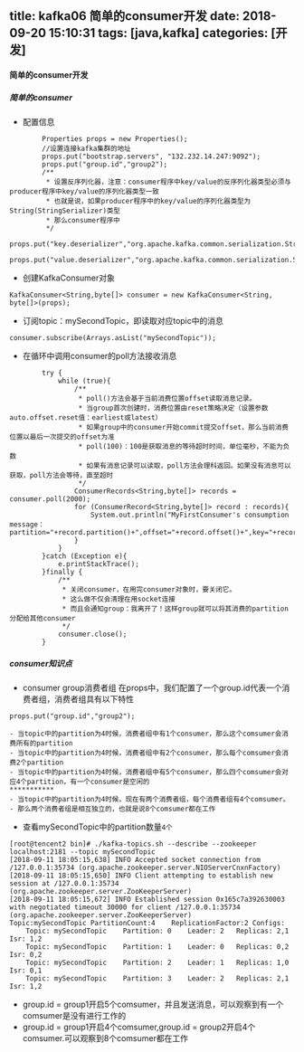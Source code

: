 title: kafka06 简单的consumer开发
date: 2018-09-20 15:10:31
tags: [java,kafka]
categories: [开发]
---

#### 简单的consumer开发

##### 简单的consumer

<!--more-->

- 配置信息
```
        Properties props = new Properties();
        //设置连接kafka集群的地址
        props.put("bootstrap.servers", "132.232.14.247:9092");
        props.put("group.id","group2");
        /**
         * 设置反序列化器，注意：consumer程序中key/value的反序列化器类型必须与producer程序中key/value的序列化器类型一致
         * 也就是说，如果producer程序中的key/value的序列化器类型为String(StringSerializer)类型
         * 那么consumer程序中
         */
        props.put("key.deserializer","org.apache.kafka.common.serialization.StringDeserializer");
        props.put("value.deserializer","org.apache.kafka.common.serialization.StringDeserializer");
```
- 创建KafkaConsumer对象
```
KafkaConsumer<String,byte[]> consumer = new KafkaConsumer<String, byte[]>(props);
```
- 订阅topic：mySecondTopic，即读取对应topic中的消息
```
consumer.subscribe(Arrays.asList("mySecondTopic"));
```
- 在循环中调用consumer的poll方法接收消息
```
        try {
            while (true){
                /**
                 * poll()方法会基于当前消费位置offset读取消息记录。
                 * 当group首次创建时，消费位置由reset策略决定（设置参数auto.offset.reset值：earliest或latest）
                 * 如果group中的consumer开始commit提交offset，那么当前消费位置以最后一次提交的offset为准
                 * poll(100)：100是获取消息的等待超时时间，单位毫秒，不能为负数
                 * 如果有消息记录可以读取，poll方法会理科返回。如果没有消息可以获取，poll方法会等待，直至超时
                 */
                ConsumerRecords<String,byte[]> records = consumer.poll(2000);
                for (ConsumerRecord<String,byte[]> record : records){
                    System.out.println("MyFirstConsumer's consumption message：partition="+record.partition()+",offset="+record.offset()+",key="+record.key()+",value="+record.value());
                }
            }
        }catch (Exception e){
            e.printStackTrace();
        }finally {
            /**
             * 关闭consumer，在用完consumer对象时，要关闭它。
             * 这么做不仅会清理在用socket连接
             * 而且会通知group：我离开了！这样group就可以将其消费的partition分配给其他consumer
             */
            consumer.close();
        }
```
##### consumer知识点

- consumer group消费者组
在props中，我们配置了一个group.id代表一个消费者组，消费者组具有以下特性

```
props.put("group.id","group2");
```

```
- 当topic中的partition为4时候，消费者组中有1个consumer，那么这个comsumer会消费所有的partition
- 当topic中的partition为4时候，消费者组中有2个consumer，那么每个comsumer会消费2个partition
- 当topic中的partition为4时候，消费者组中有5个consumer，那么四个comsumer会对应4个partition，有一个consumer是空闲的
***********
- 当topic中的partition为4时候，现在有两个消费者组，每个消费者组有4个comsumer。
- 那么两个消费者组是相互独立的，也就是说8个comsumer都在工作
```

- 查看mySecondTopic中的partition数量```4个```

```
[root@tencent2 bin]# ./kafka-topics.sh --describe --zookeeper localhost:2181 --topic mySecondTopic
[2018-09-11 18:05:15,638] INFO Accepted socket connection from /127.0.0.1:35734 (org.apache.zookeeper.server.NIOServerCnxnFactory)
[2018-09-11 18:05:15,650] INFO Client attempting to establish new session at /127.0.0.1:35734 (org.apache.zookeeper.server.ZooKeeperServer)
[2018-09-11 18:05:15,672] INFO Established session 0x165c7a392630003 with negotiated timeout 30000 for client /127.0.0.1:35734 (org.apache.zookeeper.server.ZooKeeperServer)
Topic:mySecondTopic	PartitionCount:4	ReplicationFactor:2	Configs:
	Topic: mySecondTopic	Partition: 0	Leader: 2	Replicas: 2,1	Isr: 1,2
	Topic: mySecondTopic	Partition: 1	Leader: 0	Replicas: 0,2	Isr: 0,2
	Topic: mySecondTopic	Partition: 2	Leader: 1	Replicas: 1,0	Isr: 0,1
	Topic: mySecondTopic	Partition: 3	Leader: 2	Replicas: 2,1	Isr: 1,2
```

- group.id = group1开启5个comsumer，并且发送消息，可以观察到有一个comsumer是没有进行工作的
- group.id = group1开启4个comsumer,group.id = group2开启4个comsumer.可以观察到8个comsumer都在工作

